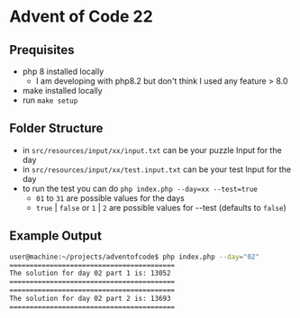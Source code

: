 # Advent of Code 22

## Prequisites
* php 8 installed locally
  * I am developing with php8.2 but don't think I used any feature > 8.0
* make installed locally
* run `make setup`

## Folder Structure
* in `src/resources/input/xx/input.txt` can be your puzzle Input for the day
* in `src/resources/input/xx/test.input.txt` can be your test Input for the day
* to run the test you can do `php index.php --day=xx --test=true`
  * `01` to `31` are possible values for the days
  * `true` | `false` or `1` | `2` are possible values for --test (defaults to `false`)

## Example Output

```bash
user@machine:~/projects/adventofcode$ php index.php --day="02"
=========================================
The solution for day 02 part 1 is: 13052
=========================================
=========================================
The solution for day 02 part 2 is: 13693
=========================================
```